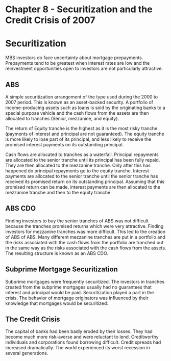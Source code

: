 # Chapter 8 - Securitization and the Credit Crisis of 2007


Securitization
==============

MBS investors do face uncertainty about mortgage prepayments. Prepayments tend to be greatest when interest rates are low and the reinvestment opportunities open to investors are not particularly attractive. 

ABS
---
A simple securitization arrangement of the type used during the 2000 to 2007 period. This is known as an asset-backed security. A portfolio of income-producing assets such as loans is sold by the originating banks to a special purpose vehicle and the cash flows from the assets are then allocated to tranches (Senior, mezzanine, and equity). 

The return of Equity tranche is the highest as it is the most risky tranche (payments of interest and principal are not guaranteed). The equity tranche is more likely to lose part of its principal, and less likely to receive the promised interest payments on its outstanding principal.

Cash flows are allocated to tranches as a waterfall. Principal repayments are allocated to the senior tranche until its principal has been fully repaid. They are then allocated to the mezzanine tranche. Only after this has happened do principal repayments go to the equity tranche. Interest payments are allocated to the senior tranche until the senior tranche has received its promised return on its outstanding principal. Assuming that this promised return can be made, interest payments are then allocated to the mezzanine tranche and then to the equity tranche.

ABS CDO
-------
Finding investors to buy the senior tranches of ABS was not difficult because the tranches promised returns which were very attractive. Finding investors for mezzanine tranches was more difficult. This led to the creation of ABS of ABS. Many different mezzanine tranches are put in a portfolio and the risks associated with the cash flows from the portfolio are tranched out in the same way as the risks associated with the cash flows from the assets. The resulting structure is known as an ABS CDO. 

Subprime Mortgage Securitization
--------------------------------
Subprime mortgages were frequently securitized. The investors in tranches created from the subprime mortgages usually had no guarantees that interest and principal would be paid. Securitization played a part in the crisis. The behavior of mortgage originators was influenced by their knowledge that mortgages would be securitized. 

The Credit Crisis
-----------------
The capital of banks had been badly eroded by their losses. They had become much more risk-averse and were reluctant to lend. Creditworthy individuals and corporations found borrowing difficult. Credit spreads had increased dramatically. The world experienced its worst recession in several generations. 
